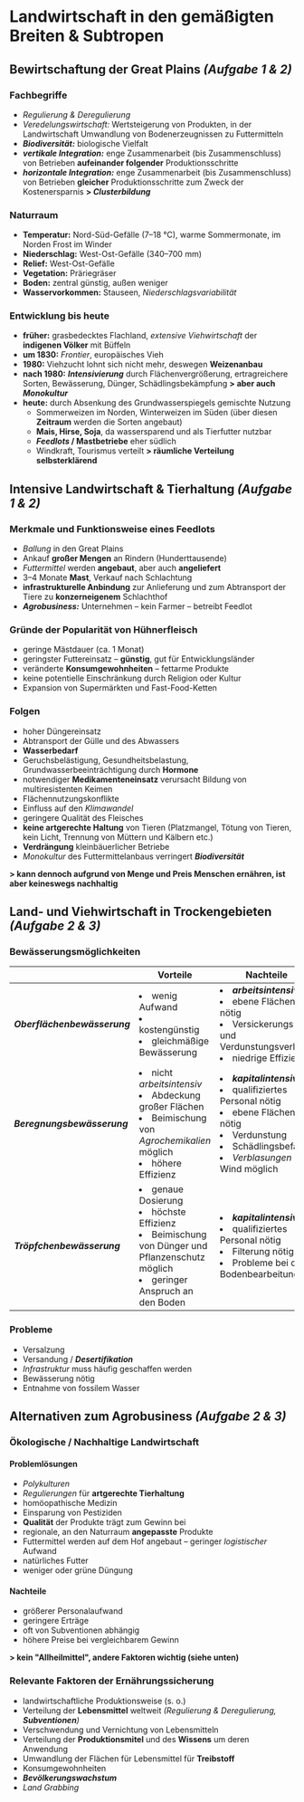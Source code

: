 # Landwirtschaft in den gemäßigten Breiten & Subtropen

## Bewirtschaftung der Great Plains *(Aufgabe 1 & 2)*

### Fachbegriffe
- *Regulierung & Deregulierung*
- *Veredelungswirtschaft:* Wertsteigerung von Produkten, in der Landwirtschaft Umwandlung von Bodenerzeugnissen zu Futtermitteln
- ***Biodiversität:*** biologische Vielfalt
- ***vertikale Integration:*** enge Zusammenarbeit (bis Zusammenschluss) von Betrieben **aufeinander folgender** Produktionsschritte
- ***horizontale Integration:*** enge Zusammenarbeit (bis Zusammenschluss) von Betrieben **gleicher** Produktionsschritte zum Zweck der Kostenersparnis
**> *Clusterbildung***

### Naturraum
- **Temperatur:** Nord-Süd-Gefälle (7–18 °C), warme Sommermonate, im Norden Frost im Winder
- **Niederschlag:** West-Ost-Gefälle (340–700 mm)
- **Relief:** West-Ost-Gefälle
- **Vegetation:** Präriegräser
- **Boden:** zentral günstig, außen weniger
- **Wasservorkommen:** Stauseen, *Niederschlagsvariabilität*

### Entwicklung bis heute
- **früher:** grasbedecktes Flachland, *extensive Viehwirtschaft* der **indigenen Völker** mit Büffeln
- **um 1830:** *Frontier*, europäisches Vieh
- **1980:** Viehzucht lohnt sich nicht mehr, deswegen **Weizenanbau**
- **nach 1980:** ***Intensivierung*** durch Flächenvergrößerung, ertragreichere Sorten, Bewässerung, Dünger, Schädlingsbekämpfung **> aber auch *Monokultur***
- **heute:** durch Absenkung des Grundwasserspiegels gemischte Nutzung
	- Sommerweizen im Norden, Winterweizen im Süden (über diesen **Zeitraum** werden die Sorten angebaut)
	- **Mais, Hirse, Soja**, da wassersparend und als Tierfutter nutzbar
	- ***Feedlots* / Mastbetriebe** eher südlich
	- Windkraft, Tourismus verteilt
	**> räumliche Verteilung selbsterklärend**

## Intensive Landwirtschaft & Tierhaltung *(Aufgabe 1 & 2)*

### Merkmale und Funktionsweise eines Feedlots
- *Ballung* in den Great Plains
- Ankauf **großer Mengen** an Rindern (Hunderttausende)
- *Futtermittel* werden **angebaut**, aber auch **angeliefert**
- 3–4 Monate **Mast**, Verkauf nach Schlachtung
- **infrastrukturelle Anbindung** zur Anlieferung und zum Abtransport der Tiere zu **konzerneigenem** Schlachthof
- ***Agrobusiness:*** Unternehmen – kein Farmer – betreibt Feedlot

### Gründe der Popularität von Hühnerfleisch
- geringe Mästdauer (ca. 1 Monat)
- geringster Futtereinsatz – **günstig**, gut für Entwicklungsländer
- veränderte **Konsumgewohnheiten** – fettarme Produkte
- keine potentielle Einschränkung durch Religion oder Kultur
- Expansion von Supermärkten und Fast-Food-Ketten

### Folgen
- hoher Düngereinsatz
- Abtransport der Gülle und des Abwassers
- **Wasserbedarf**
- Geruchsbelästigung, Gesundheitsbelastung, Grundwasserbeeinträchtigung durch **Hormone**
- notwendiger **Medikamenteneinsatz** verursacht Bildung von multiresistenten Keimen
- Flächennutzungskonflikte
- Einfluss auf den *Klimawandel*
- geringere Qualität des Fleisches
- **keine artgerechte Haltung** von Tieren (Platzmangel, Tötung von Tieren, kein Licht, Trennung von Müttern und Kälbern etc.)
- **Verdrängung** kleinbäuerlicher Betriebe
- *Monokultur* des Futtermittelanbaus verringert ***Biodiversität***

**> kann dennoch aufgrund von Menge und Preis Menschen ernähren, ist aber keineswegs nachhaltig**

## Land- und Viehwirtschaft in Trockengebieten *(Aufgabe 2 & 3)*

### Bewässerungsmöglichkeiten

| | Vorteile | Nachteile |
| --- | --- | --- |
| ***Oberflächenbewässerung*** | <li>wenig Aufwand</li><li>kostengünstig</li><li>gleichmäßige Bewässerung</li> | <li>***arbeitsintensiv***</li><li>ebene Flächen nötig</li><li>Versickerungs- und Verdunstungsverluste</li><li>niedrige Effizienz</li> |
| ***Beregnungsbewässerung*** | <li>nicht *arbeitsintensiv*</li><li>Abdeckung großer Flächen</li><li>Beimischung von *Agrochemikalien* möglich</li><li>höhere Effizienz</li> | <li>***kapitalintensiv***</li><li>qualifiziertes Personal nötig</li><li>ebene Flächen nötig</li><li>Verdunstung</li><li>Schädlingsbefall</li><li>*Verblasungen* bei Wind möglich</li> |
| ***Tröpfchenbewässerung*** | <li>genaue Dosierung</li><li>höchste Effizienz</li><li>Beimischung von Dünger und Pflanzenschutz möglich</li><li>geringer Anspruch an den Boden</li> | <li>***kapitalintensiv***</li><li>qualifiziertes Personal nötig</li><li>Filterung nötig</li><li>Probleme bei der Bodenbearbeitung</li> |

### Probleme
- Versalzung
- Versandung / ***Desertifikation***
- *Infrastruktur* muss häufig geschaffen werden
- Bewässerung nötig
- Entnahme von fossilem Wasser 

## Alternativen zum Agrobusiness *(Aufgabe 2 & 3)*

### Ökologische / Nachhaltige Landwirtschaft

#### Problemlösungen
- *Polykulturen*
- *Regulierungen* für **artgerechte Tierhaltung**
- homöopathische Medizin
- Einsparung von Pestiziden
- **Qualität** der Produkte trägt zum Gewinn bei
- regionale, an den Naturraum **angepasste** Produkte
- Futtermittel werden auf dem Hof angebaut – geringer *logistischer* Aufwand
- natürliches Futter
- weniger oder grüne Düngung

#### Nachteile
- größerer Personalaufwand
- geringere Erträge
- oft von Subventionen abhängig
- höhere Preise bei vergleichbarem Gewinn

**> kein "Allheilmittel", andere Faktoren wichtig (siehe unten)**

### Relevante Faktoren der Ernährungssicherung
- landwirtschaftliche Produktionsweise (s. o.)
- Verteilung der **Lebensmittel** weltweit *(Regulierung & Deregulierung, **Subventionen**)*
- Verschwendung und Vernichtung von Lebensmitteln
- Verteilung der **Produktionsmitel** und des **Wissens** um deren Anwendung
- Umwandlung der Flächen für Lebensmittel für **Treibstoff**
- Konsumgewohnheiten
- ***Bevölkerungswachstum***
- *Land Grabbing*

<!--stackedit_data:
eyJoaXN0b3J5IjpbLTE5NTU2MjAxNCwxNzMyMDM2MTIxLC05Nz
I2MDQ1NzQsLTE4OTA0MDI0NzksLTEwMDQxMDY2NTQsLTExNjkw
NDU2NzgsLTcwNDM0NjIwMiwxOTQ1MzgyMTEwLDc1MTU4MzM4Mi
wtMTg1NDQyODk2NSwxMDg5MDc3NDE3LDE3ODIyNDA1NTddfQ==

-->